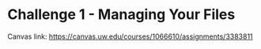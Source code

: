 # Challenge 1 - Managing Your Files

Canvas link: https://canvas.uw.edu/courses/1066610/assignments/3383811
